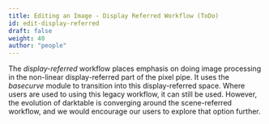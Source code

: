 ```yaml
---
title: Editing an Image - Display Referred Workflow (ToDo)
id: edit-display-referred
draft: false
weight: 40
author: "people"
---
```


The _display-referred_ workflow places emphasis on doing image processing in the non-linear display-referred part of the pixel pipe. It uses the _basecurve_ module to transition into this display-referred space. Where users are used to using this legacy workflow, it can still be used. However, the evolution of darktable is converging around the scene-referred workflow, and we would encourage our users to explore that option further. 
